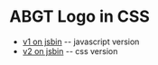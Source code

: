 ABGT Logo in CSS
================

- [v1 on jsbin](http://jsbin.com/epayuh/1) -- javascript version
- [v2 on jsbin](http://jsbin.com/evesot/4) -- css version
